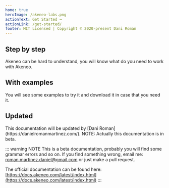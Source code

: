 ```yaml
---
home: true
heroImage: /akeneo-labs.png
actionText: Get Started →
actionLink: /get-started/
footer: MIT Licensed | Copyright © 2020-present Dani Roman
---
```


<div style="text-align: center">
  <Bit/>
</div>

<div class="features">
  <div class="feature">
    <h2>Step by step</h2>
    <p>Akeneo can be hard to understand, you will know what do you need to work with Akeneo.</p>
  </div>
  <div class="feature">
      <h2>With examples</h2>
      <p>You will see some examples to try it and download it in case that you need it.</p>
    </div>
  <div class="feature">
    <h2>Updated</h2>
    <p>This documentation will be updated by [Dani Roman](https://danielromanmartinez.com/). NOTE: Actually this documentation is in beta.</p>
  </div>  
</div>

::: warning NOTE
This is a beta documentation, probably you will find some grammar errors and so on. If you find something wrong, email me: [roman.martinez.daniel@gmail.com](roman.martinez.daniel@gmail.com) or just make a pull request.

The official documentation can be found here: [https://docs.akeneo.com/latest/index.html](https://docs.akeneo.com/latest/index.html)
:::